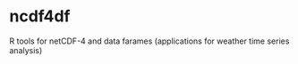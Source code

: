 ncdf4df
=======

R tools for netCDF-4 and data farames (applications for weather time series analysis)
